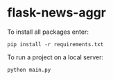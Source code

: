 # flask-news-aggr
To install all packages enter:
```
pip install -r requirements.txt
```
To run a project on a local server:
```python
python main.py
```
